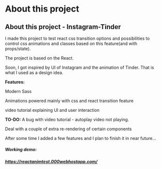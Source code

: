 # About this project
## About this project - Instagram-Tinder
I made this project to test react css transition options and possibilities to control css animations and classes based on this feature(and with props/state).

The project is based on the React.

Soon, I got inspired by UI of Instagram and the animation of Tinder. That is what I used as a design idea.

**Features:**

Modern Sass

Animations powered mainly with css and react transition feature

video tutorial explaining UI and user interaction

**TO-DO:**
A bug with video tutorial - autoplay video not playing.

Deal with a couple of extra re-rendering of certain components

After some time I added a few features and I plan to finish it in near future...

##### Working demo:
##### https://reactanimtest.000webhostapp.com/
